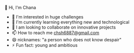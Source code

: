 👋 Hi, I'm Chana
- 👀 I'm interested in huge challenges
- 🌱 I'm currently learning everything new and technological
- 💞️ I am looking to collaborate on innovative projects
- 📫 How to reach me chsh6887@gmail.com
- 😄 nicknames: "a person who does not know despair"
- ⚡ Fun fact: young and ambitious

<!---
chani6887/chani6887 is a ✨ special ✨ repository because its `README.md` (this file) appears on your GitHub profile.
You can click the Preview link to take a look at your changes.
--->
